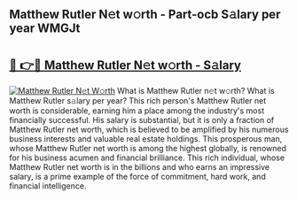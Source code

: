 ## Matthew Rutler N𝚎t w𝚘rth - Part-ocb S𝚊lary per year WMGJt

# <h2><a href="http://gc2wa9.nevu.top/?p=Matthew+Rutler">🔗 👉🔴 Matthew Rutler N𝚎t w𝚘rth - S𝚊lary</a></h2>

[![Matthew Rutler N𝚎t W𝚘rth](https://i.imgur.com/Oavwk0R.jpeg)](http://gc2wa9.nevu.top/?p=Matthew+Rutler)
What is Matthew Rutler n𝚎t w𝚘rth? What is Matthew Rutler s𝚊lary per year?
This rich person's Matthew Rutler net worth is considerable, earning him a place among the industry's most financially successful. His salary is substantial, but it is only a fraction of Matthew Rutler net worth, which is believed to be amplified by his numerous business interests and valuable real estate holdings. This prosperous man, whose Matthew Rutler net worth is among the highest globally, is renowned for his business acumen and financial brilliance. This rich individual, whose Matthew Rutler net worth is in the billions and who earns an impressive salary, is a prime example of the force of commitment, hard work, and financial intelligence.
